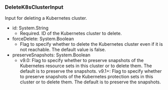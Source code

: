 ### DeleteK8sClusterInput
Input for deleting a Kubernetes cluster.

- id: System.String
  - Required. ID of the Kubernetes cluster to delete.
- forceDelete: System.Boolean
  - Flag to specify whether to delete the Kubernetes cluster even if it is not reachable. The default value is false.
- preserveSnapshots: System.Boolean
  - v9.0: Flag to specify whether to preserve snapshots of the Kubernetes resource sets in this cluster or to delete them. The default is to preserve the snapshots.
v9.1+: Flag to specify whether to preserve snapshots of the Kubernetes protection sets in this cluster or to delete them. The default is to preserve the snapshots.
